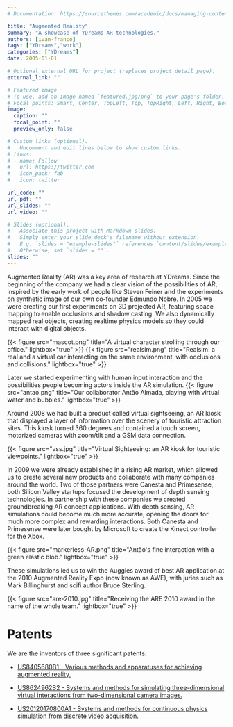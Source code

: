 ```yaml
---
# Documentation: https://sourcethemes.com/academic/docs/managing-content/

title: "Augmented Reality"
summary: "A showcase of YDreams AR technologies."
authors: [ivan-franco]
tags: ["YDreams","work"]
categories: ["YDreams"]
date: 2005-01-01

# Optional external URL for project (replaces project detail page).
external_link: ""

# Featured image
# To use, add an image named `featured.jpg/png` to your page's folder.
# Focal points: Smart, Center, TopLeft, Top, TopRight, Left, Right, BottomLeft, Bottom, BottomRight.
image:
  caption: ""
  focal_point: ""
  preview_only: false

# Custom links (optional).
#   Uncomment and edit lines below to show custom links.
# links:
# - name: Follow
#   url: https://twitter.com
#   icon_pack: fab
#   icon: twitter

url_code: ""
url_pdf: ""
url_slides: ""
url_video: ""

# Slides (optional).
#   Associate this project with Markdown slides.
#   Simply enter your slide deck's filename without extension.
#   E.g. `slides = "example-slides"` references `content/slides/example-slides.md`.
#   Otherwise, set `slides = ""`.
slides: ""
---
```

Augmented Reality (AR) was a key area of research at YDreams. Since the beginning of the company we had a clear vision of the possibilities of AR, inspired by the early work of people like Steven Feiner and the experiments on synthetic image of our own co-founder Edmundo Nobre. In 2005 we were creating our first experiments on 3D projected AR, featuring space mapping to enable occlusions and shadow casting. We also dynamically mapped real objects, creating realtime physics models so they could interact with digital objects.

{{< figure src="mascot.png" title="A virtual character strolling through our office." lightbox="true" >}}
{{< figure src="realsim.png" title="Realsim: a real and a virtual car interacting on the same environment, with occlusions and collisions." lightbox="true" >}}

Later we started experimenting with human input interaction and the possibilities people becoming actors inside the AR simulation.
{{< figure src="antao.png" title="Our collaborator Antão Almada, playing with virtual water and bubbles." lightbox="true" >}}

Around 2008 we had built a product called virtual sightseeing, an AR kiosk that displayed a layer of information over the scenery of touristic attraction sites. This kiosk turned 360 degrees and contained a touch screen, motorized cameras with zoom/tilt and a GSM data connection.

{{< figure src="vss.jpg" title="Virtual Sightseeing: an AR kiosk for touristic viewpoints." lightbox="true" >}}

In 2009 we were already established in a rising AR market, which allowed us to create several new products and collaborate with many companies around the world. Two of those partners were Canesta and Primesense, both Silicon Valley startups focused the development of depth sensing technologies. In partnership with these companies we created groundbreaking AR concept applications. With depth sensing, AR simulations could become much more accurate, opening the doors for much more complex and rewarding interactions. Both Canesta and Primesense were later bought by Microsoft to create the Kinect controller for the Xbox.

{{< figure src="markerless-AR.png" title="Antão's fine interaction with a green elastic blob." lightbox="true" >}}

These simulations led us to win the Auggies award of best AR application at the 2010 Augmented Reality Expo (now known as AWE), with juries such as Mark Billinghurst and scifi author Bruce Sterling.

{{< figure src="are-2010.jpg" title="Receiving the ARE 2010 award in the name of the whole team." lightbox="true" >}}

# Patents
We are the inventors of three significant patents:

* [US8405680B1 - Various methods and apparatuses for achieving augmented reality.](https://patents.google.com/patent/US8405680B1/en)

* [US8624962B2 -  Systems and methods for simulating three-dimensional virtual interactions from two-dimensional camera images.](https://patents.google.com/patent/US8624962B2/en)

* [US20120170800A1 -  Systems and methods for continuous physics simulation from discrete video acquisition.](https://patents.google.com/patent/US20120170800A1/en)
